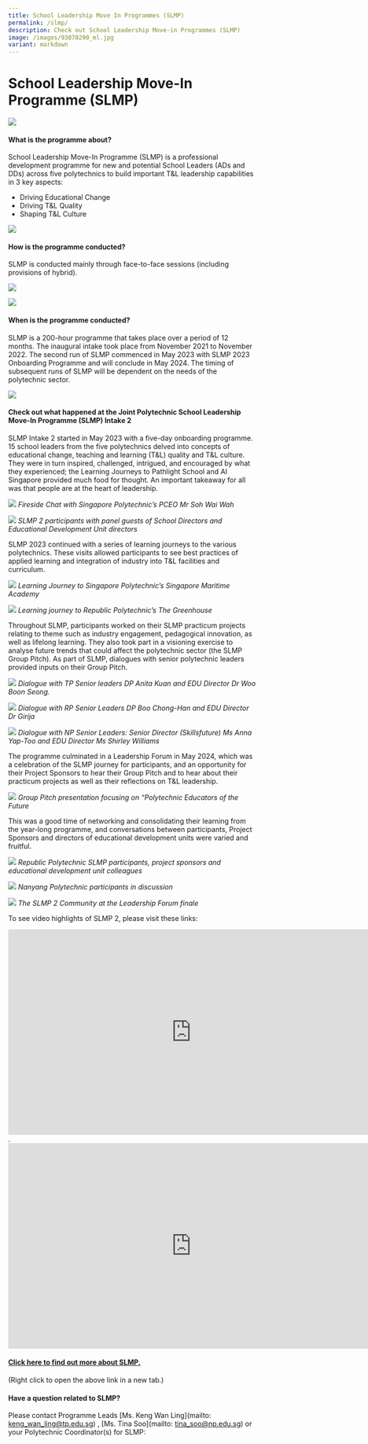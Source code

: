 ```yaml
---
title: School Leadership Move In Programmes (SLMP)
permalink: /slmp/
description: Check out School Leadership Move-in Programmes (SLMP)
image: /images/93870290_ml.jpg
variant: markdown
---
```

# School Leadership Move-In Programme (SLMP)


![](/images/44638187_ml.jpg)

#### What is the programme about?

School Leadership Move-In Programme (SLMP) is a professional development programme for new and potential School Leaders (ADs and DDs) across five polytechnics to build important T&amp;L leadership capabilities in 3 key aspects:
* Driving Educational Change
* Driving T&amp;L Quality
* Shaping T&amp;L Culture

![](/images/learning%20journey%20to%20tp_10%20june%202022.jpg)

#### How is the programme conducted?

SLMP is conducted mainly through face-to-face sessions (including provisions of hybrid).

![](/images/slmp.jpg)

![](/images/slmp%20mpa.jpg)

#### When is the programme conducted?

SLMP is a 200-hour programme that takes place over a period of 12 months. The inaugural intake took place from November 2021 to November 2022. The second run of SLMP commenced in May 2023 with SLMP 2023 Onboarding Programme and will conclude in May 2024. The timing of subsequent runs of SLMP will be dependent on the needs of the polytechnic sector.

![](/images/slmp%20fablab.jpg)

#### Check out what happened at the Joint Polytechnic School Leadership Move-In Programme (SLMP) Intake 2

SLMP Intake 2 started in May 2023 with a five-day onboarding programme. 
15 school leaders from the five polytechnics delved into concepts of educational change, teaching and learning (T&amp;L) quality and T&amp;L culture. They were in turn inspired, challenged, intrigued, and encouraged by what they experienced; the Learning Journeys to Pathlight School and AI Singapore provided much food for thought. An important takeaway for all was that people are at the heart of leadership.

![](/images/SLMP%20Intake%202%20Update/IMG_0517.jpg)
*Fireside Chat with Singapore Polytechnic’s PCEO Mr Soh Wai Wah*

![](/images/SLMP%20Intake%202%20Update/a71c0872_de7c_4d94_9a9c_e658d9c54bc0.jpg)
*SLMP 2 participants with panel guests of School Directors and Educational Development Unit directors*

SLMP 2023 continued with a series of learning journeys to the various polytechnics. These visits allowed participants to see best practices of applied learning and integration of industry into T&amp;L facilities and curriculum. 

![](/images/SLMP%20Intake%202%20Update/IMG_1390.jpg)
*Learning Journey to Singapore Polytechnic’s Singapore Maritime Academy*

![](/images/SLMP%20Intake%202%20Update/98dca52a_95f8_4924_8894_ef28b984aca4.jpg)
*Learning journey to Republic Polytechnic’s The Greenhouse*

Throughout SLMP, participants worked on their SLMP practicum projects relating to theme such as industry engagement, pedagogical innovation, as well as lifelong learning. They also took part in a visioning exercise to analyse future trends that could affect the polytechnic sector (the SLMP Group Pitch). As part of SLMP, dialogues with senior polytechnic leaders provided inputs on their Group Pitch. 

![](/images/SLMP%20Intake%202%20Update/CIM2__Dialogue_with_leaders3.jpg)
*Dialogue with TP Senior leaders DP Anita Kuan and EDU Director Dr Woo Boon Seong.*

![](/images/SLMP%20Intake%202%20Update/GPDP1_resized.jpg)
*Dialogue with RP Senior Leaders DP Boo Chong-Han and EDU Director Dr Girija*

![](/images/SLMP%20Intake%202%20Update/Dialogue_Group_Photo_with_SD_and_EDU_Dir_1__1_.jpg)
*Dialogue with NP Senior Leaders: Senior Director (Skillsfuture) Ms Anna Yap-Too and EDU Director Ms Shirley Williams*


The programme culminated in a Leadership Forum in May 2024, which was a celebration of the SLMP journey for participants, and an opportunity for their Project Sponsors to hear their Group Pitch and to hear about their practicum projects as well as their reflections on T&amp;L leadership. 

![](/images/SLMP%20Intake%202%20Update/SLMP_2__Edu_of_the_Future_photo.png)
*Group Pitch presentation focusing on “Polytechnic Educators of the Future*

This was a good time of networking and consolidating their learning from the year-long programme, and conversations between participants, Project Sponsors and directors of educational development units were varied and fruitful.

![](/images/SLMP%20Intake%202%20Update/IMG_4687.jpg)
*Republic Polytechnic SLMP participants, project sponsors and educational development unit colleagues*

![](/images/SLMP%20Intake%202%20Update/IMG_4693.jpg)
*Nanyang Polytechnic participants in discussion*

![](/images/SLMP%20Intake%202%20Update/IMG_20240524_121928.jpg)
*The SLMP 2 Community at the Leadership Forum finale*

To see video highlights of SLMP 2, please visit these links: 
<iframe allowfullscreen="" allow="accelerometer; autoplay; clipboard-write; encrypted-media; gyroscope; picture-in-picture; web-share" frameborder="0" title="Highlights of SLMP Intake 2 Experience" src="https://www.youtube.com/embed/n2F40AY-FnU?list=PLI3rfjAKrq04yjpNmILcjb9OmaK2MFUCU" height="418" width="743"></iframe>
.
<iframe allowfullscreen="" allow="accelerometer; autoplay; clipboard-write; encrypted-media; gyroscope; picture-in-picture; web-share" frameborder="0" title="Highlights of SLMP Intake 2 Learning Artefacts" src="https://www.youtube.com/embed/muqFWmdRtig?list=PLI3rfjAKrq04yjpNmILcjb9OmaK2MFUCU" height="418" width="743"></iframe>


#### [Click here to find out more about SLMP.](/files/slmp_%20prog%20info_%20for%20jpace%20website_%20updated%2017%20jan%202023.pdf)
(Right click to open the above link in a new tab.)


#### Have a question related to SLMP?

Please contact Programme Leads [Ms. Keng Wan Ling](mailto: keng_wan_ling@tp.edu.sg) , [Ms. Tina Soo](mailto: tina_soo@np.edu.sg) or your Polytechnic Coordinator(s) for SLMP: